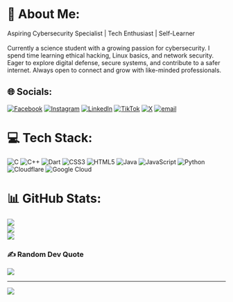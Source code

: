# 💫 About Me:
Aspiring Cybersecurity Specialist | Tech Enthusiast | Self-Learner<br><br>Currently a science student with a growing passion for cybersecurity. I spend time learning ethical hacking, Linux basics, and network security. Eager to explore digital defense, secure systems, and contribute to a safer internet. Always open to connect and grow with like-minded professionals.


## 🌐 Socials:
[![Facebook](https://img.shields.io/badge/Facebook-%231877F2.svg?logo=Facebook&logoColor=white)](https://facebook.com/UJJALROY9zx) [![Instagram](https://img.shields.io/badge/Instagram-%23E4405F.svg?logo=Instagram&logoColor=white)](https://instagram.com/ujjalroy9zx) [![LinkedIn](https://img.shields.io/badge/LinkedIn-%230077B5.svg?logo=linkedin&logoColor=white)](https://linkedin.com/in/UJJAL9zx) [![TikTok](https://img.shields.io/badge/TikTok-%23000000.svg?logo=TikTok&logoColor=white)](https://tiktok.com/@ujjal9zx) [![X](https://img.shields.io/badge/X-black.svg?logo=X&logoColor=white)](https://x.com/UJJAL9zx) [![email](https://img.shields.io/badge/Email-D14836?logo=gmail&logoColor=white)](mailto:ujjalray192@gmail.com) 

# 💻 Tech Stack:
![C](https://img.shields.io/badge/c-%2300599C.svg?style=for-the-badge&logo=c&logoColor=white) ![C++](https://img.shields.io/badge/c++-%2300599C.svg?style=for-the-badge&logo=c%2B%2B&logoColor=white) ![Dart](https://img.shields.io/badge/dart-%230175C2.svg?style=for-the-badge&logo=dart&logoColor=white) ![CSS3](https://img.shields.io/badge/css3-%231572B6.svg?style=for-the-badge&logo=css3&logoColor=white) ![HTML5](https://img.shields.io/badge/html5-%23E34F26.svg?style=for-the-badge&logo=html5&logoColor=white) ![Java](https://img.shields.io/badge/java-%23ED8B00.svg?style=for-the-badge&logo=openjdk&logoColor=white) ![JavaScript](https://img.shields.io/badge/javascript-%23323330.svg?style=for-the-badge&logo=javascript&logoColor=%23F7DF1E) ![Python](https://img.shields.io/badge/python-3670A0?style=for-the-badge&logo=python&logoColor=ffdd54) ![Cloudflare](https://img.shields.io/badge/Cloudflare-F38020?style=for-the-badge&logo=Cloudflare&logoColor=white) ![Google Cloud](https://img.shields.io/badge/GoogleCloud-%234285F4.svg?style=for-the-badge&logo=google-cloud&logoColor=white)
# 📊 GitHub Stats:
![](https://github-readme-stats.vercel.app/api?username=ujjal9zx&theme=dark&hide_border=false&include_all_commits=false&count_private=false)<br/>
![](https://nirzak-streak-stats.vercel.app/?user=ujjal9zx&theme=dark&hide_border=false)<br/>
![](https://github-readme-stats.vercel.app/api/top-langs/?username=ujjal9zx&theme=dark&hide_border=false&include_all_commits=false&count_private=false&layout=compact)

### ✍️ Random Dev Quote
![](https://quotes-github-readme.vercel.app/api?type=horizontal&theme=radical)

---
[![](https://visitcount.itsvg.in/api?id=ujjal9zx&icon=4&color=0)](https://visitcount.itsvg.in)

<!-- Proudly created with GPRM ( https://gprm.itsvg.in ) -->
